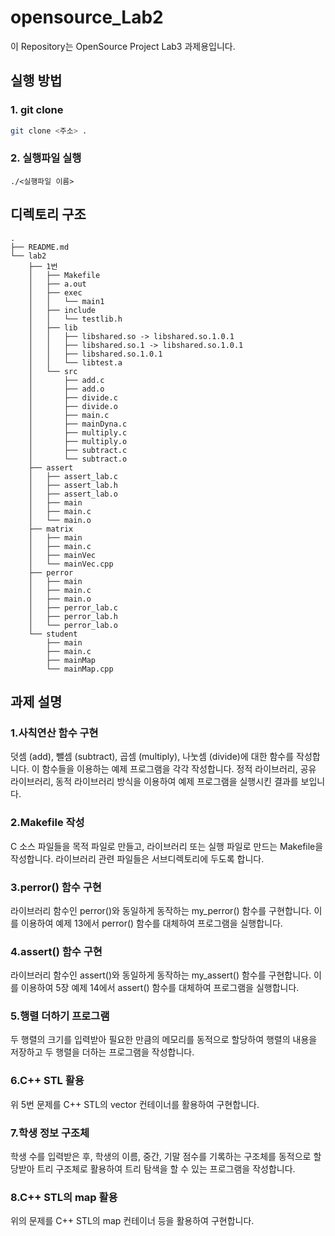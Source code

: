 # opensource_Lab2

이 Repository는 OpenSource Project Lab3 과제용입니다.

## 실행 방법

### 1. git clone
```bash
git clone <주소> .
```

### 2. 실행파일 실행
```
./<실행파일 이름>
```

## 디렉토리 구조
```
.
├── README.md
└── lab2
    ├── 1번
    │   ├── Makefile
    │   ├── a.out
    │   ├── exec
    │   │   └── main1
    │   ├── include
    │   │   └── testlib.h
    │   ├── lib
    │   │   ├── libshared.so -> libshared.so.1.0.1
    │   │   ├── libshared.so.1 -> libshared.so.1.0.1
    │   │   ├── libshared.so.1.0.1
    │   │   └── libtest.a
    │   └── src
    │       ├── add.c
    │       ├── add.o
    │       ├── divide.c
    │       ├── divide.o
    │       ├── main.c
    │       ├── mainDyna.c
    │       ├── multiply.c
    │       ├── multiply.o
    │       ├── subtract.c
    │       └── subtract.o
    ├── assert
    │   ├── assert_lab.c
    │   ├── assert_lab.h
    │   ├── assert_lab.o
    │   ├── main
    │   ├── main.c
    │   └── main.o
    ├── matrix
    │   ├── main
    │   ├── main.c
    │   ├── mainVec
    │   └── mainVec.cpp
    ├── perror
    │   ├── main
    │   ├── main.c
    │   ├── main.o
    │   ├── perror_lab.c
    │   ├── perror_lab.h
    │   └── perror_lab.o
    └── student
        ├── main
        ├── main.c
        ├── mainMap
        └── mainMap.cpp
```

## 과제 설명
### 1.사칙연산 함수 구현

덧셈 (add), 뺄셈 (subtract), 곱셈 (multiply), 나눗셈 (divide)에 대한 함수를 작성합니다.
이 함수들을 이용하는 예제 프로그램을 각각 작성합니다.
정적 라이브러리, 공유 라이브러리, 동적 라이브러리 방식을 이용하여 예제 프로그램을 실행시킨 결과를 보입니다.

### 2.Makefile 작성

C 소스 파일들을 목적 파일로 만들고, 라이브러리 또는 실행 파일로 만드는 Makefile을 작성합니다.
라이브러리 관련 파일들은 서브디렉토리에 두도록 합니다.

### 3.perror() 함수 구현

라이브러리 함수인 perror()와 동일하게 동작하는 my_perror() 함수를 구현합니다.
이를 이용하여 예제 13에서 perror() 함수를 대체하여 프로그램을 실행합니다.

### 4.assert() 함수 구현

라이브러리 함수인 assert()와 동일하게 동작하는 my_assert() 함수를 구현합니다.
이를 이용하여 5장 예제 14에서 assert() 함수를 대체하여 프로그램을 실행합니다.

### 5.행렬 더하기 프로그램

두 행렬의 크기를 입력받아 필요한 만큼의 메모리를 동적으로 할당하여 행렬의 내용을 저장하고 두 행렬을 더하는 프로그램을 작성합니다.

### 6.C++ STL 활용

위 5번 문제를 C++ STL의 vector 컨테이너를 활용하여 구현합니다.

### 7.학생 정보 구조체

학생 수를 입력받은 후, 학생의 이름, 중간, 기말 점수를 기록하는 구조체를 동적으로 할당받아 트리 구조체로 활용하여 트리 탐색을 할 수 있는 프로그램을 작성합니다.

### 8.C++ STL의 map 활용

위의 문제를 C++ STL의 map 컨테이너 등을 활용하여 구현합니다.



